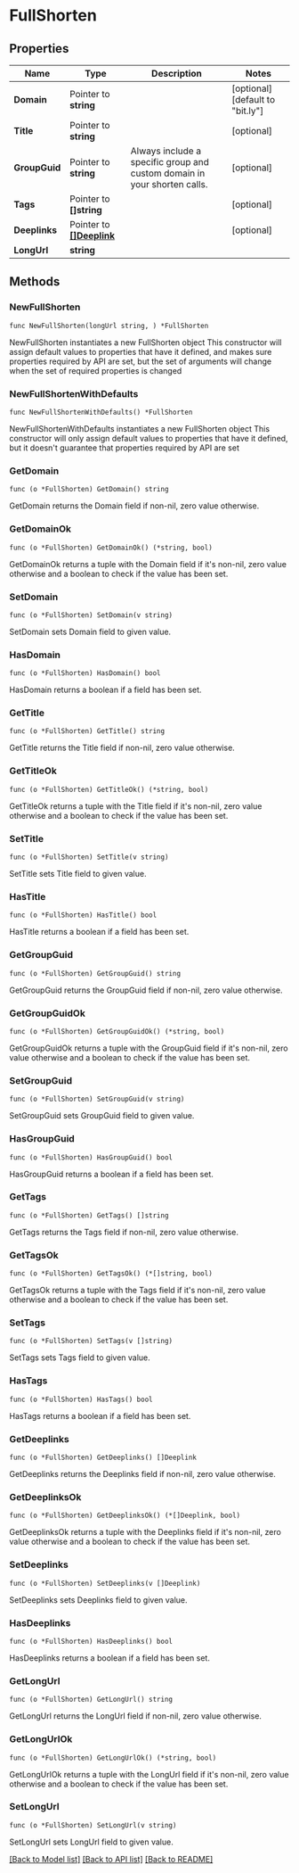 # FullShorten

## Properties

Name | Type | Description | Notes
------------ | ------------- | ------------- | -------------
**Domain** | Pointer to **string** |  | [optional] [default to "bit.ly"]
**Title** | Pointer to **string** |  | [optional] 
**GroupGuid** | Pointer to **string** | Always include a specific group and custom domain in your shorten calls. | [optional] 
**Tags** | Pointer to **[]string** |  | [optional] 
**Deeplinks** | Pointer to [**[]Deeplink**](Deeplink.md) |  | [optional] 
**LongUrl** | **string** |  | 

## Methods

### NewFullShorten

`func NewFullShorten(longUrl string, ) *FullShorten`

NewFullShorten instantiates a new FullShorten object
This constructor will assign default values to properties that have it defined,
and makes sure properties required by API are set, but the set of arguments
will change when the set of required properties is changed

### NewFullShortenWithDefaults

`func NewFullShortenWithDefaults() *FullShorten`

NewFullShortenWithDefaults instantiates a new FullShorten object
This constructor will only assign default values to properties that have it defined,
but it doesn't guarantee that properties required by API are set

### GetDomain

`func (o *FullShorten) GetDomain() string`

GetDomain returns the Domain field if non-nil, zero value otherwise.

### GetDomainOk

`func (o *FullShorten) GetDomainOk() (*string, bool)`

GetDomainOk returns a tuple with the Domain field if it's non-nil, zero value otherwise
and a boolean to check if the value has been set.

### SetDomain

`func (o *FullShorten) SetDomain(v string)`

SetDomain sets Domain field to given value.

### HasDomain

`func (o *FullShorten) HasDomain() bool`

HasDomain returns a boolean if a field has been set.

### GetTitle

`func (o *FullShorten) GetTitle() string`

GetTitle returns the Title field if non-nil, zero value otherwise.

### GetTitleOk

`func (o *FullShorten) GetTitleOk() (*string, bool)`

GetTitleOk returns a tuple with the Title field if it's non-nil, zero value otherwise
and a boolean to check if the value has been set.

### SetTitle

`func (o *FullShorten) SetTitle(v string)`

SetTitle sets Title field to given value.

### HasTitle

`func (o *FullShorten) HasTitle() bool`

HasTitle returns a boolean if a field has been set.

### GetGroupGuid

`func (o *FullShorten) GetGroupGuid() string`

GetGroupGuid returns the GroupGuid field if non-nil, zero value otherwise.

### GetGroupGuidOk

`func (o *FullShorten) GetGroupGuidOk() (*string, bool)`

GetGroupGuidOk returns a tuple with the GroupGuid field if it's non-nil, zero value otherwise
and a boolean to check if the value has been set.

### SetGroupGuid

`func (o *FullShorten) SetGroupGuid(v string)`

SetGroupGuid sets GroupGuid field to given value.

### HasGroupGuid

`func (o *FullShorten) HasGroupGuid() bool`

HasGroupGuid returns a boolean if a field has been set.

### GetTags

`func (o *FullShorten) GetTags() []string`

GetTags returns the Tags field if non-nil, zero value otherwise.

### GetTagsOk

`func (o *FullShorten) GetTagsOk() (*[]string, bool)`

GetTagsOk returns a tuple with the Tags field if it's non-nil, zero value otherwise
and a boolean to check if the value has been set.

### SetTags

`func (o *FullShorten) SetTags(v []string)`

SetTags sets Tags field to given value.

### HasTags

`func (o *FullShorten) HasTags() bool`

HasTags returns a boolean if a field has been set.

### GetDeeplinks

`func (o *FullShorten) GetDeeplinks() []Deeplink`

GetDeeplinks returns the Deeplinks field if non-nil, zero value otherwise.

### GetDeeplinksOk

`func (o *FullShorten) GetDeeplinksOk() (*[]Deeplink, bool)`

GetDeeplinksOk returns a tuple with the Deeplinks field if it's non-nil, zero value otherwise
and a boolean to check if the value has been set.

### SetDeeplinks

`func (o *FullShorten) SetDeeplinks(v []Deeplink)`

SetDeeplinks sets Deeplinks field to given value.

### HasDeeplinks

`func (o *FullShorten) HasDeeplinks() bool`

HasDeeplinks returns a boolean if a field has been set.

### GetLongUrl

`func (o *FullShorten) GetLongUrl() string`

GetLongUrl returns the LongUrl field if non-nil, zero value otherwise.

### GetLongUrlOk

`func (o *FullShorten) GetLongUrlOk() (*string, bool)`

GetLongUrlOk returns a tuple with the LongUrl field if it's non-nil, zero value otherwise
and a boolean to check if the value has been set.

### SetLongUrl

`func (o *FullShorten) SetLongUrl(v string)`

SetLongUrl sets LongUrl field to given value.



[[Back to Model list]](../README.md#documentation-for-models) [[Back to API list]](../README.md#documentation-for-api-endpoints) [[Back to README]](../README.md)


